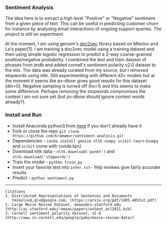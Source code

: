 ### Sentiment Analysis
The idea here is to extract a high level "Positive" or "Negative" sentiment from a given piece of text. This can be useful in predicting customer churn for instance by analysing email interactions of ongoing support queries. *The project is still an experiment*.

At the moment, I am using gensim's [doc2vec](https://rare-technologies.com/doc2vec-tutorial/) library based on Mikolov and Le's paper[1]. I am training a doc2vec model using a training dataset and then using simple logistic regression to predict a 2-way coarse-grained positive/negative probability. I combined the test and train dataset of phrases from imdb and added cornell's sentiment polarity v2.0 dataset to the mix. The data was already curated from my source, but I removed stopwords using nltk. Still experimenting with different d2v models but at the moment it seems like pv-dbow gives good results for this dataset (dm=0). Negative sampling is turned off (hs=1) and this seems to make some difference. Perhaps removing the stopwords compromises the context I am not sure yet (but pv-dbow should ignore context words already?).

### Install and Run
- Install Anaconda python3 from [here](https://www.anaconda.com/download/) if you don't already have it
- Fork or clone the repo `git clone https://github.com/kramamur/sentiment-analysis.git`
- Dependencies - `conda install gensim nltk numpy scikit-learn` (`numpy` and `scikit` come with conda bjic)
- Download nltk data - `nltk.download('punkt')` and `nltk.download('stopwords')`
- Train the model - `python train.py`
- Insert your favorite text into `infer.txt`- Yelp reviews give fairly accurate results
- Predict - `python sentiment.py`

---
```
Citations
1. Distributed Representations of Sentences and Documents
   tmikolov@,qlv@google.com, (https://arxiv.org/pdf/1405.4053v2.pdf)
2. Large Movie Review Dataset, amaas@cs.stanford.edu (http://ai.stanford.edu/~amaas/papers/wvSent_acl2011.bib)
3. Cornell sentiment polarity dataset, v2.0 (http://www.cs.cornell.edu/people/pabo/movie-review-data/)
```
